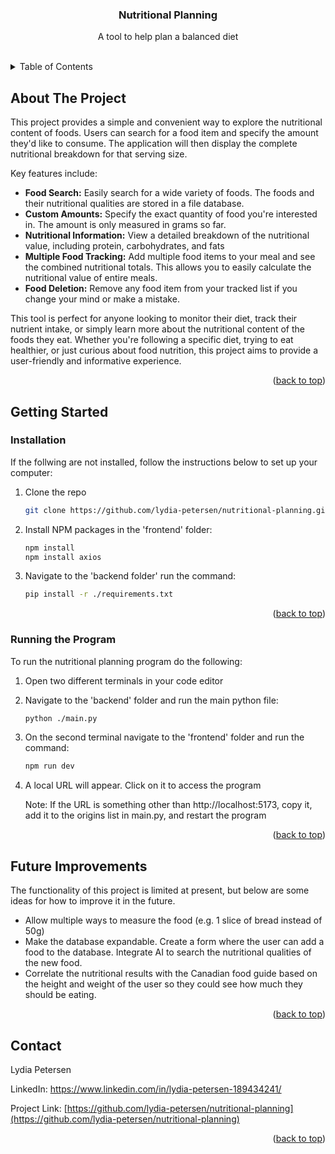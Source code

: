 <a id="readme-top"></a>

<div align="center">

  <h3 align="center">Nutritional Planning</h3>
  <p align="center">
    A tool to help plan a balanced diet
    <br />
    <br />
  </p>
</div>



<!-- TABLE OF CONTENTS -->
<details>
  <summary>Table of Contents</summary>
  <ol>
    <li>
      <a href="#about-the-project">About The Project</a>
    </li>
    <li>
      <a href="#getting-started">Getting Started</a>
      <ul>
        <li><a href="#prerequisites">Prerequisites</a></li>
        <li><a href="#installation">Installation</a></li>
        <li><a href="#running-the-program">Running the Program</a></li>
      </ul>
    </li>
    <li><a href="#future-improvements">Future Improvements</a></li>
    <li><a href="#contact">Contact</a></li>
    <li><a href="#acknowledgments">Acknowledgments</a></li>
  </ol>
</details>



<!-- ABOUT THE PROJECT -->
## About The Project

This project provides a simple and convenient way to explore the nutritional content of foods.  Users can search for a food item and specify the amount they'd like to consume. The application will then display the complete nutritional breakdown for that serving size.

Key features include:

* **Food Search:** Easily search for a wide variety of foods. The foods and their nutritional qualities are stored in a file database.
* **Custom Amounts:** Specify the exact quantity of food you're interested in. The amount is only measured in grams so far.
* **Nutritional Information:**  View a detailed breakdown of the nutritional value, including protein, carbohydrates, and fats
* **Multiple Food Tracking:** Add multiple food items to your meal and see the combined nutritional totals.  This allows you to easily calculate the nutritional value of entire meals.
* **Food Deletion:** Remove any food item from your tracked list if you change your mind or make a mistake.

This tool is perfect for anyone looking to monitor their diet, track their nutrient intake, or simply learn more about the nutritional content of the foods they eat.  Whether you're following a specific diet, trying to eat healthier, or just curious about food nutrition, this project aims to provide a user-friendly and informative experience.

<p align="right">(<a href="#readme-top">back to top</a>)</p>



<!-- GETTING STARTED -->
## Getting Started

### Installation

If the follwing are not installed, follow the instructions below to set up your computer:

1. Clone the repo
   ```sh
   git clone https://github.com/lydia-petersen/nutritional-planning.git
   ```
2. Install NPM packages in the 'frontend' folder:
   ```sh
   npm install
   npm install axios
   ```
3. Navigate to the 'backend folder' run the command:
   ```sh
   pip install -r ./requirements.txt
   ```

<p align="right">(<a href="#readme-top">back to top</a>)</p>


<!-- USAGE EXAMPLES -->
### Running the Program

To run the nutritional planning program do the following:

1. Open two different terminals in your code editor
2. Navigate to the 'backend' folder and run the main python file:
   ```sh
   python ./main.py
   ```
3. On the second terminal navigate to the 'frontend' folder and run the command:
   ```sh
   npm run dev
   ```
4. A local URL will appear. Click on it to access the program
   
   Note: If the URL is something other than http://localhost:5173, copy it, add it to the origins list in main.py, and restart the program

<p align="right">(<a href="#readme-top">back to top</a>)</p>



## Future Improvements

The functionality of this project is limited at present, but below are some ideas for how to improve it in the future.

* Allow multiple ways to measure the food (e.g. 1 slice of bread instead of 50g)
* Make the database expandable. Create a form where the user can add a food to the database. Integrate AI to search the nutritional qualities of the new food.
* Correlate the nutritional results with the Canadian food guide based on the height and weight of the user so they could see how much they should be eating.

<p align="right">(<a href="#readme-top">back to top</a>)</p>


<!-- CONTACT -->
## Contact

Lydia Petersen

LinkedIn: https://www.linkedin.com/in/lydia-petersen-189434241/

Project Link: [https://github.com/lydia-petersen/nutritional-planning](https://github.com/lydia-petersen/nutritional-planning)

<p align="right">(<a href="#readme-top">back to top</a>)</p>